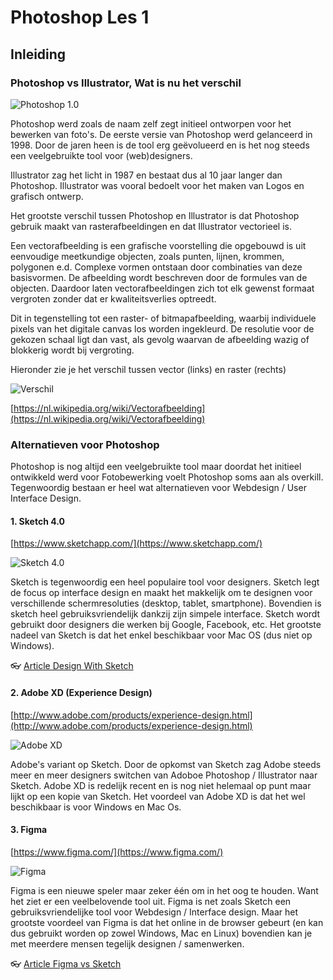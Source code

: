 # Photoshop Les 1

## Inleiding

### Photoshop vs Illustrator, Wat is nu het verschil

![Photoshop 1.0](http://creativebits.org/files/photoshop1.jpg "Photoshop 1.0")

Photoshop werd zoals de naam zelf zegt initieel ontworpen voor het bewerken van foto's. De eerste versie van Photoshop werd gelanceerd in 1998.
Door de jaren heen is de tool erg geëvolueerd en is het nog steeds een veelgebruikte tool voor (web)designers.

Illustrator zag het licht in 1987 en bestaat dus al 10 jaar langer dan Photoshop. Illustrator was vooral bedoelt voor het maken van Logos en grafisch ontwerp.

Het grootste verschil tussen Photoshop en Illustrator is dat Photoshop gebruik maakt van rasterafbeeldingen en dat Illustrator vectorieel is.

Een vectorafbeelding is een grafische voorstelling die opgebouwd is uit eenvoudige meetkundige objecten, zoals punten, lijnen, krommen, polygonen e.d. Complexe vormen ontstaan door combinaties van deze basisvormen. De afbeelding wordt beschreven door de formules van de objecten. Daardoor laten vectorafbeeldingen zich tot elk gewenst formaat vergroten zonder dat er kwaliteitsverlies optreedt.

Dit in tegenstelling tot een raster- of bitmapafbeelding, waarbij individuele pixels van het digitale canvas los worden ingekleurd. De resolutie voor de gekozen schaal ligt dan vast, als gevolg waarvan de afbeelding wazig of blokkerig wordt bij vergroting.

Hieronder zie je het verschil tussen vector (links) en raster (rechts)

![Verschil](https://upload.wikimedia.org/wikipedia/commons/3/39/Vector_vs_raster.png "")

[https://nl.wikipedia.org/wiki/Vectorafbeelding](https://nl.wikipedia.org/wiki/Vectorafbeelding)

### Alternatieven voor Photoshop

Photoshop is nog altijd een veelgebruikte tool maar doordat het initieel ontwikkeld werd voor Fotobewerking voelt Photoshop soms aan als overkill. Tegenwoordig bestaan er heel wat alternatieven voor Webdesign / User Interface Design.


#### 1. Sketch 4.0

[https://www.sketchapp.com/](https://www.sketchapp.com/)

![Sketch 4.0](https://www.sketchapp.com/static/images/home/app-icon.png "Sketch 4.0")

Sketch is tegenwoordig een heel populaire tool voor designers. Sketch legt de focus op interface design en maakt het makkelijk om te designen voor verschillende schermresoluties (desktop, tablet, smartphone). Bovendien is sketch heel gebruiksvriendelijk dankzij zijn simpele interface. Sketch wordt gebruikt door designers die werken bij Google, Facebook, etc. Het grootste nadeel van Sketch is dat het enkel beschikbaar  voor Mac OS (dus niet op Windows).

:eyeglasses:  [Article Design With Sketch](https://medium.com/design-with-sketch/design-with-sketch-92608a88c103#.uxovft23u)


#### 2. Adobe XD (Experience Design)

[http://www.adobe.com/products/experience-design.html](http://www.adobe.com/products/experience-design.html)

![Adobe XD](https://blogs.adobe.com/creativestation/files/2016/03/xd_preview1-1280x720.jpg "Adobe XD")

Adobe's variant op Sketch. Door de opkomst van Sketch zag Adobe steeds meer en meer designers switchen van Adoboe Photoshop / Illustrator naar Sketch. Adobe XD is redelijk recent en is nog niet helemaal op punt maar lijkt op een kopie van Sketch. Het voordeel van Adobe XD is dat het wel beschikbaar is voor Windows en Mac Os.


#### 3. Figma

[https://www.figma.com/](https://www.figma.com/)

![Figma](http://media.creativebloq.futurecdn.net/sites/creativebloq.com/files/images/2016/06/13/figma.jpg "Figma")


Figma is een nieuwe speler maar zeker één om in het oog te houden. Want het ziet er een veelbelovende tool uit. Figma is net zoals Sketch een gebruiksvriendelijke tool voor Webdesign / Interface design. Maar het grootste voordeel van Figma is dat het online in de browser gebeurt (en kan dus gebruikt worden op zowel Windows, Mac en Linux) bovendien kan je met meerdere mensen tegelijk designen / samenwerken.

:eyeglasses:  [Article Figma vs Sketch](https://medium.com/@mengto/figma-vs-sketch-c01e5e74eddd#.kzunurfgs)
